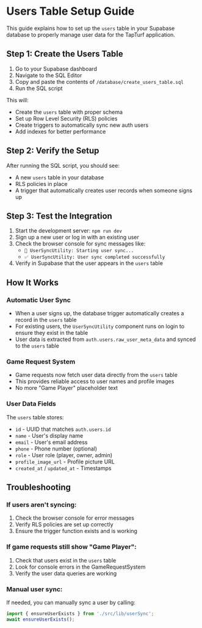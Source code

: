 # Users Table Setup Guide

This guide explains how to set up the `users` table in your Supabase database to properly manage user data for the TapTurf application.

## Step 1: Create the Users Table

1. Go to your Supabase dashboard
2. Navigate to the SQL Editor
3. Copy and paste the contents of `/database/create_users_table.sql`
4. Run the SQL script

This will:
- Create the `users` table with proper schema
- Set up Row Level Security (RLS) policies
- Create triggers to automatically sync new auth users
- Add indexes for better performance

## Step 2: Verify the Setup

After running the SQL script, you should see:
- A new `users` table in your database
- RLS policies in place
- A trigger that automatically creates user records when someone signs up

## Step 3: Test the Integration

1. Start the development server: `npm run dev`
2. Sign up a new user or log in with an existing user
3. Check the browser console for sync messages like:
   - `🔄 UserSyncUtility: Starting user sync...`
   - `✅ UserSyncUtility: User sync completed successfully`
4. Verify in Supabase that the user appears in the `users` table

## How It Works

### Automatic User Sync
- When a user signs up, the database trigger automatically creates a record in the `users` table
- For existing users, the `UserSyncUtility` component runs on login to ensure they exist in the table
- User data is extracted from `auth.users.raw_user_meta_data` and synced to the `users` table

### Game Request System
- Game requests now fetch user data directly from the `users` table
- This provides reliable access to user names and profile images
- No more "Game Player" placeholder text

### User Data Fields
The `users` table stores:
- `id` - UUID that matches `auth.users.id`
- `name` - User's display name
- `email` - User's email address
- `phone` - Phone number (optional)
- `role` - User role (player, owner, admin)
- `profile_image_url` - Profile picture URL
- `created_at` / `updated_at` - Timestamps

## Troubleshooting

### If users aren't syncing:
1. Check the browser console for error messages
2. Verify RLS policies are set up correctly
3. Ensure the trigger function exists and is working

### If game requests still show "Game Player":
1. Check that users exist in the `users` table
2. Look for console errors in the GameRequestSystem
3. Verify the user data queries are working

### Manual user sync:
If needed, you can manually sync a user by calling:
```javascript
import { ensureUserExists } from './src/lib/userSync';
await ensureUserExists();
```